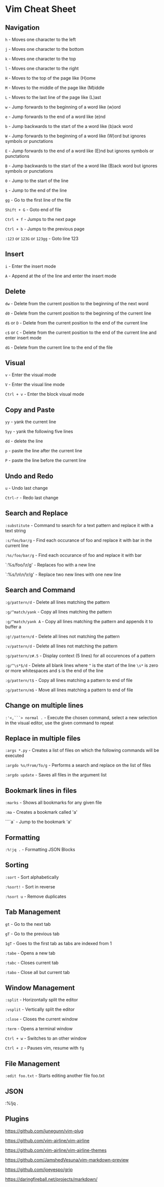 # Vim Cheat Sheet

## Navigation

`h` - Moves one character to the left

`j` - Moves one character to the bottom

`k` - Moves one character to the top

`l` - Moves one character to the right

`H` - Moves to the top of the page like (H)ome

`M` - Moves to the middle of the page like (M)iddle

`L` - Moves to the last line of the page like (L)ast

`w` - Jump forwards to the beginning of a word like (w)ord

`e` - Jump forwards to the end of a word like (e)nd

`b` - Jump backwards to the start of the a word like (b)ack word

`W` - Jump forwards to the beginning of a word like (W)ord but ignores symbols or punctations

`E` - Jump forwards to the end of a word like (E)nd but ignores symbols or punctations

`B` - Jump backwards to the start of the a word like (B)ack word but ignores symbols or punctations

`0` - Jump to the start of the line

`$` - Jump to the end of the line

`gg` - Go to the first line of the file

`Shift + G` - Goto end of file

`Ctrl + f` - Jumps to the next page

`Ctrl + b` - Jumps to the previous page

`:123` or `123G` or `123gg` - Goto line 123

## Insert

`i` - Enter the insert mode

`A` - Append at the of the line and enter the insert mode

## Delete

`dw` - Delete from the current position to the beginning of the next word

`d0` - Delete from the current position to the beginning of the current line

`d$` or `D` - Delete from the current position to the end of the current line

`c$` or `C` - Delete from the current position to the end of the current line and enter insert mode

`dG` - Delete from the current line to the end of the file

## Visual

`v` - Enter the visual mode

`V` - Enter the visual line mode

`Ctrl + v` - Enter the block visual mode

## Copy and Paste

`yy` - yank the current line

`5yy` - yank the following five lines

`dd` - delete the line

`p` - paste the line after the current line

`P` - paste the line before the current line

## Undo and Redo

`u` - Undo last change

`Ctrl-r` - Redo last change

## Search and Replace

`:substitute` - Command to search for a text pattern and replace it with a text string

`:s/foo/bar/g` - Find each occurance of foo and replace it with bar in the current line

`:%s/foo/bar/g` - Find each occurance of foo and replace it with bar

`:%s/foo/\r/g' - Replaces foo with a new line

`:%s/\n\n/\r/g' - Replace two new lines with one new line

## Search and Command

`:g/pattern/d` - Delete all lines matching the pattern

`:g/^match/yank` - Copy all lines matching the pattern

`:g/^match/yank A` - Copy all lines matching the pattern and appends it to buffer a

`:g!/pattern/d` - Delete all lines not matching the pattern

`:v/pattern/d` - Delete all lines not matching the pattern

`:g/pattern/z#.5` - Display context (5 lines) for all occurences of a pattern

`:g/^\s*$/d` - Delete all blank lines where `^` is the start of the line `\s*` is zero or more whitespaces and `$` is the end of the line

`:g/pattern/t$` - Copy all lines matching a pattern to end of file

`:g/pattern/m$` - Move all lines matching a pattern to end of file

## Change on multiple lines

`:'<,```> normal .` - Execute the chosen command, select a new selection in the visual editor, use the given command to repeat

## Replace in multiple files

`:args *.py` - Creates a list of files on which the following commands will be executed

`:argdo %s/From/To/g` - Performs a search and replace on the list of files

`:argdo update` - Saves all files in the argument list

## Bookmark lines in files

`:marks` - Shows all bookmarks for any given file

`:ma` - Creates a bookmark called 'a'

````a` - Jump to the bookmark 'a'

## Formatting

`:%!jq .` - Formatting JSON Blocks

## Sorting

`:sort` - Sort alphabetically

`:%sort!` - Sort in reverse

`:%sort u` - Remove duplicates

## Tab Management

`gt` - Go to the next tab

`gT` - Go to the previous tab

`1gT` - Goes to the first tab as tabs are indexed from 1

`:tabe` - Opens a new tab

`:tabc` - Closes current tab

`:tabo` - Close all but current tab

## Window Management

`:split` - Horizontally split the editor

`:vsplit` - Vertically split the editor

`:close` - Closes the current window

`:term` - Opens a terminal window

`Ctrl + w` - Switches to an other window

`Ctrl + z` - Pauses vim, resume with `fg`

## File Management

`:edit foo.txt` - Starts editing another file foo.txt

## JSON

:%!jq .

## Plugins

https://github.com/junegunn/vim-plug

https://github.com/vim-airline/vim-airline

https://github.com/vim-airline/vim-airline-themes

https://github.com/JamshedVesuna/vim-markdown-preview

https://github.com/joeyespo/grip

https://daringfireball.net/projects/markdown/
